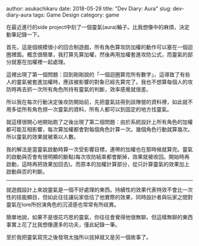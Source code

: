 author: asukachikaru
date: 2018-05-28
title: "Dev Diary: Aura"
slug: dev-diary-aura
tags: Game Design
category: game

在最近進行的side project中刻了一個靈氣(aura)輪子。比我想像中的麻煩，決定動筆記錄一下。

首先，這是個規模很小的回合制遊戲，所有角色算攻防加權的動作可以塞在一個迴圈裡面。概念很簡單，我打算先算加權，然後再用加權套進攻防公式，而靈氣的部分就塞在加權裡一起處理。

這裡出現了第一個問題：回到剛剛說的「一個迴圈算完所有數字」，這導致了有些人的靈氣被套進加權時，應該被影響的對象已經先算完了。我也不想算每個人的攻防時再去抓一次所有角色所持有靈氣的判斷，效率感覺就很差。

所以我在每次行動決定後攻防開始前，先把靈氣註冊到該陣營的資料裡，如此就不用多從所有角色撈一次靈氣的資料，所有人都可以到固定的地方找靈氣。

就這樣很開心地開始跑了之後出現了第二個問題：由於系統設計上所有角色的加權都可能互相影響，每次算加權都會對每個角色計算一次。幾個角色行動就算幾次。所以靈氣的效果就被乘以人數。

我的解法是當靈氣啟動時算一次受影響目標，連帶的加權也在那時候就算完。靈氣的啟動與否會有很明顯的斷點(每次攻防結束都會斷掉，效果就被收回。開始時再啟動，這時再把效果加回去)。而原本的加權計算部分，從只計算靈氣的效果加上啟動與否的判斷。

---

就遊戲設計上來說靈氣是一個不好處理的東西。持續性的效果代表特效不會比一次性的技能顯目，但如此往往讓玩家低估了他實際的效果，同時設計者與玩家之間對靈氣在lore所扮演角色的沉浸感也常常有所歧異。

簡單地說，如果不是很花巧思的靈氣，你往往會覺得他很無聊。但這樣無聊的東西事實上花了比我想像還多的功夫，僅此紀錄一筆。

至於我把靈氣寫完之後發現太強所以拔掉就又是另一個故事了。